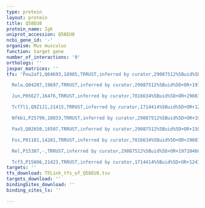 ```yaml
---
type: protein
layout: protein
title: Q58EU8
protein_name: Igk
uniprot_accession: Q58EU8
ncbi_gene_id: '-'
organism: Mus musculus
function: target gene
number_of_interactions: '9'
orthologs: ''
jaspar_matrices: ''
tfs: 'Pou2af1,Q64693,18985,TRRUST,inferred by curator,29087512%5Buid%5D+OR+12230975%5Buid%5D,Yes

  Rela,Q04207,19697,TRRUST,inferred by curator,29087512%5Buid%5D+OR+19710460%5Buid%5D,Yes

  Jun,P05627,16476,TRRUST,inferred by curator,7816634%5Buid%5D+OR+29087512%5Buid%5D,Yes

  Tcf7l1,Q9Z1J1,21415,TRRUST,inferred by curator,1714414%5Buid%5D+OR+12415115%5Buid%5D+OR+9671474%5Buid%5D+OR+22544934%5Buid%5D+OR+29087512%5Buid%5D,Yes

  Nfkb1,P25799,18033,TRRUST,inferred by curator,29087512%5Buid%5D+OR+19710460%5Buid%5D+OR+9738466%5Buid%5D,Yes

  Pax5,Q02650,18507,TRRUST,inferred by curator,29087512%5Buid%5D+OR+15067064%5Buid%5D,Yes

  Fos,P01101,14281,TRRUST,inferred by curator,7816634%5Buid%5D+OR+29087512%5Buid%5D,Yes

  Rel,P15307,-,TRRUST,inferred by curator,29087512%5Buid%5D+OR+19710460%5Buid%5D,Yes

  Tcf3,P15806,21423,TRRUST,inferred by curator,1714414%5Buid%5D+OR+12415115%5Buid%5D+OR+9671474%5Buid%5D+OR+22544934%5Buid%5D+OR+29087512%5Buid%5D,Yes'
targets: ''
tfs_download: TFLink_tfs_of_Q58EU8.tsv
targets_download: ''
bindingSites_download: ''
binding_sites_ls: ''

---
```

